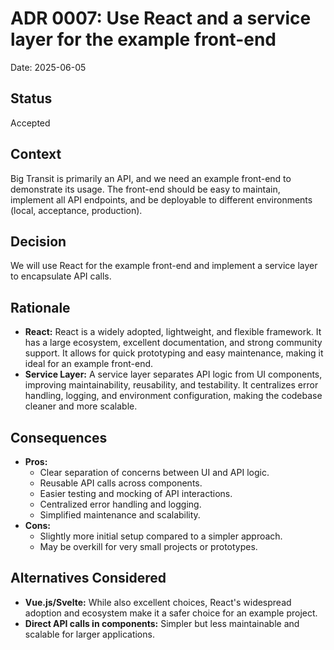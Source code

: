 # ADR 0007: Use React and a service layer for the example front-end

Date: 2025-06-05

## Status

Accepted

## Context

Big Transit is primarily an API, and we need an example front-end to demonstrate its usage. The front-end should be easy to maintain, implement all API endpoints, and be deployable to different environments (local, acceptance, production).

## Decision

We will use React for the example front-end and implement a service layer to encapsulate API calls.

## Rationale

- **React:** React is a widely adopted, lightweight, and flexible framework. It has a large ecosystem, excellent documentation, and strong community support. It allows for quick prototyping and easy maintenance, making it ideal for an example front-end.
- **Service Layer:** A service layer separates API logic from UI components, improving maintainability, reusability, and testability. It centralizes error handling, logging, and environment configuration, making the codebase cleaner and more scalable.

## Consequences

- **Pros:**
  - Clear separation of concerns between UI and API logic.
  - Reusable API calls across components.
  - Easier testing and mocking of API interactions.
  - Centralized error handling and logging.
  - Simplified maintenance and scalability.
- **Cons:**
  - Slightly more initial setup compared to a simpler approach.
  - May be overkill for very small projects or prototypes.

## Alternatives Considered

- **Vue.js/Svelte:** While also excellent choices, React's widespread adoption and ecosystem make it a safer choice for an example project.
- **Direct API calls in components:** Simpler but less maintainable and scalable for larger applications.
